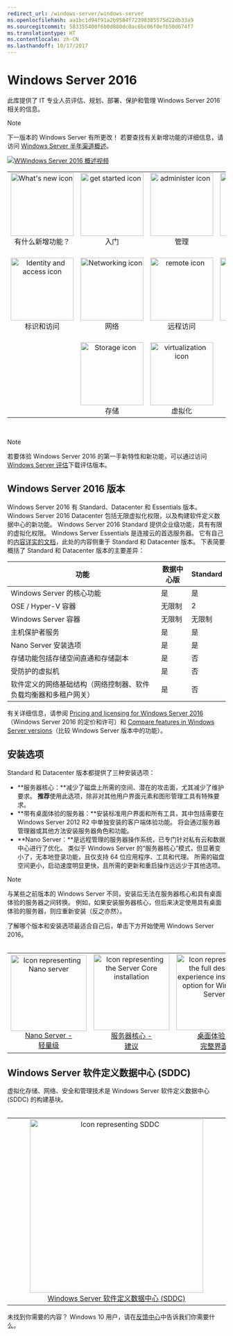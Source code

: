 ```yaml
---
redirect_url: /windows-server/windows-server
ms.openlocfilehash: aa1bc1d94f91a2b9584f72398385575d22db33a9
ms.sourcegitcommit: 583355400f6b0d880dc0ac6bc06f0efb50d674f7
ms.translationtype: HT
ms.contentlocale: zh-CN
ms.lasthandoff: 10/17/2017
---
```

# <a name="windows-server-2016"></a>Windows Server 2016

此库提供了 IT 专业人员评估、规划、部署、保护和管理 Windows Server 2016 相关的信息。

> [!Note] 
> 下一版本的 Windows Server 有所更改！ 若要查找有关新增功能的详细信息，请访问 [Windows Server 半年渠道概述](./get-started/semi-annual-channel-overview.md)。 

[![WWindows Server 2016 概述视频](media/front-page-video.png)](https://www.youtube.com/embed/V8oF0JpDzaM)

<table border="0" width="100%" align='center'>
  <tr style="text-align:center;">
    <td align='center' style="width:25%; border:0;">
      <a href="/windows-server/get-started/what-s-new-in-windows-server-2016">
        <img height=145 src="media/whats-new-highlight.png" alt="What's new icon" title="Windows Server 16 中有什么新增功能？"/></a>
        <br/>有什么新增功能？
    </td>
    <td align='center' style="width:25%; border:0;">
      <a href="/windows-server/get-started/server-basics">
        <img height=145 src="media/1-getstarted.png" alt="get started icon" title="WindowsServer 16 入门" /></a>
      <br/>入门 </td>
    <td align='center' style="width:25%; border:0;">
      <a href="/windows-server/administration/index">
        <img height=145 src="media/8-management.png" alt="administer icon" title="管理 Windows Server" /></a>
      <br/>管理 </td>
    <td align='center' style="width:25%; border:0;">
      <a href="/windows-server/failover-clustering/failover-clustering-overview">
        <img height=145 src="media/3-failover.png" alt="Failover clustering icon" title="Windows Server 故障转移群集" /></a>
      <br/>故障转移群集 </td>
  </tr>
  <tr style="text-align:center;">
    <td align='center' style="width:25%; border:0;"><br/>
      <a href="/windows-server/identity/identity-and-access">
        <img height=145 src="media/4-identity.png" alt="Identity and access icon" title="Windows Server 标识和访问" /></a>
      <br>标识和访问 </td>
    <td align='center' style="width:25%; border:0;"><br/>
      <a href="/windows-server/networking/networking">
        <img height=145 src="media/6-networking.png" alt="Networking icon" title="Windows Server 网络" />
        </a>
      <br/>网络 </td>
    <td align='center' style="width:25%; border:0;"><br/>
      <a href="/windows-server/remote/index">
        <img height=145 src="media/remote.png" alt="remote icon" title="远程访问和服务器管理" />
        </a>
      <br/>远程访问 </td>
    <td align='center' style="width:25%; border:0;"><br/>
      <a href="/windows-server/security/security-and-assurance">
        <img height=145 src="media/5-security.png" alt="Security icon" title="Windows Server 的安全和保障" />
      </a>
      <br/>安全和保障 </td>
  </tr>
  <tr style="text-align:center;">
    <td align='center' style="width:25%; border:0;">&nbsp;</td>
    <td align='center' style="width:25%; border:0;"><br>
      <a href="/windows-server/storage/storage">
        <img height=145 src="media/7-storage.png" alt="Storage icon" title="Windows Server 存储" />
      </a>
      <br/>存储 </td>
   <td align='center' style="width:25%; border:0;"><br/>
      <a href="/windows-server/virtualization/virtualization">
        <img height=145 src="media/virtualization.png" alt="virtualization icon" title="Windows Server 虚拟化" /></a>
      <br/>虚拟化 </td>
    <td align='center' style="width:25%; border:0;">&nbsp; </td>
  </tr>
</table>

<br/>

> [!Note] 
> 若要体验 Windows Server 2016 的第一手新特性和新功能，可以通过访问 [Windows Server 评估](https://www.microsoft.com/evalcenter/evaluate-windows-server-2016)下载评估版本。 


## <a name="windows-server-2016-editions"></a>Windows Server 2016 版本

Windows Server 2016 有 Standard、Datacenter 和 Essentials 版本。 Windows Server 2016 Datacenter 包括无限虚拟化权限，以及构建软件定义数据中心的新功能。 Windows Server 2016 Standard 提供企业级功能，具有有限的虚拟化权限。 Windows Server Essentials 是连接云的首选服务器。 它有自己的[内容详实的文档](http://go.microsoft.com/fwlink/?LinkID=827171)，此处的内容侧重于 Standard 和 Datacenter 版本。 下表简要概括了 Standard 和 Datacenter 版本的主要差异：

|功能|数据中心版|Standard|  
|-------------------|----------|-----------------------|  
|Windows Server 的核心功能| 是| 是|
|OSE / Hyper-V 容器|无限制|   2|
|Windows Server 容器|无限制|   无限制|
|主机保护者服务| 是| 是|
|Nano Server 安装选项| 是| 是|
|存储功能包括存储空间直通和存储副本| 是| 否|
|受防护的虚拟机| 是| 否|
|软件定义的网络基础结构（网络控制器、软件负载均衡器和多租户网关）| 是| 否|

有关详细信息，请参阅 [Pricing and licensing for Windows Server 2016](https://www.microsoft.com/en-us/cloud-platform/windows-server-pricing)（Windows Server 2016 的定价和许可）和 [Compare features in Windows Server versions](https://www.microsoft.com/en-us/cloud-platform/windows-server-comparison)（比较 Windows Server 版本中的功能）。

## <a name="installation-options"></a>安装选项

Standard 和 Datacenter 版本都提供了三种安装选项：

- **服务器核心：**减少了磁盘上所需的空间、潜在的攻击面，尤其减少了维护要求。 **推荐**使用此选项，除非对其他用户界面元素和图形管理工具有特殊要求。
- **带有桌面体验的服务器：**安装标准用户界面和所有工具，其中包括需要在 Windows Server 2012 R2 中单独安装的客户端体验功能。 将会通过服务器管理器或其他方法安装服务器角色和功能。
- **Nano Server：**是远程管理的服务器操作系统，已专门针对私有云和数据中心进行了优化。 类似于 Windows Server 的“服务器核心”模式，但显著变小了，无本地登录功能，且仅支持 64 位应用程序、工具和代理。 所需的磁盘空间更小，启动速度明显更快，且所需的更新和重启操作远远少于其他选项。

>[!Note]
> 与某些之前版本的 Windows Server 不同，安装后无法在服务器核心和具有桌面体验的服务器之间转换。 例如，如果安装服务器核心，但后来决定使用具有桌面体验的服务器，则应重新安装（反之亦然）。


了解哪个版本和安装选项最适合自己后，单击下方开始使用 Windows Server 2016。
<br/>
<br/>

<table border="0" width="100%" align='center'>
  <tr style="text-align:center;">
    <td align='center' style="width:33%; border:0;">
      <a  href="/windows-server/get-started/getting-started-with-nano-server"> <img width="175" src="media/nano.png" alt="Icon representing Nano server" title="Nano 服务器 - 轻量级" /><br/>Nano Server - <br/>轻量级</a>
    </td>
    <td align='center' style="width:33%; border:0;"><a href="/windows-server/get-started/getting-started-with-server-core"> <img width="175" src="media/servercore.png" alt="Icon representing the Server Core installation" title="服务器核心 - 建议" /><br/>服务器核心 - <br/>建议</a></td>
   <td align='center' style="width:33%; border:0;"><a href="/windows-server/get-started/getting-started-with-server-with-desktop-experience"><img width="175" src="media/desktop.png" alt="Icon representing the full desktop experience installation option for Windows Server" title="桌面体验 - 完整体验" /><br/>桌面体验 - <br/>完整界面</a></td>
  </tr>
</table>

## <a name="windows-server-software-defined-datacenter-sddc"></a>Windows Server 软件定义数据中心 (SDDC)

虚拟化存储、网络、安全和管理技术是 Windows Server 软件定义数据中心 (SDDC) 的构建基块。
<br/>
<br/>

<table border="0" width="100%" align='center'>
  <tr style="text-align:center;">
    <td align='center' style="width:10%; border:0;"></td>
    <td align='center' style="width:50%; border:0;"><a href="/windows-server/sddc"><img width="400" src="media/sddc/WS16-heading.png" alt="Icon representing SDDC" title="Windows Server 软件定义数据中心 (SDDC)" /><br/>Windows Server 软件定义数据中心 (SDDC)</a></td>
    <td align='center' style="width:10%; border:0;"></td>
  </tr>
</table>

未找到你需要的内容？ Windows 10 用户，请在[反馈中心](feedback-hub://?referrer=techDocsUcPage&tabid=2&contextid=898&newFeedback=true&topic=Windows-Server-2016.md)中告诉我们你需要什么。 
